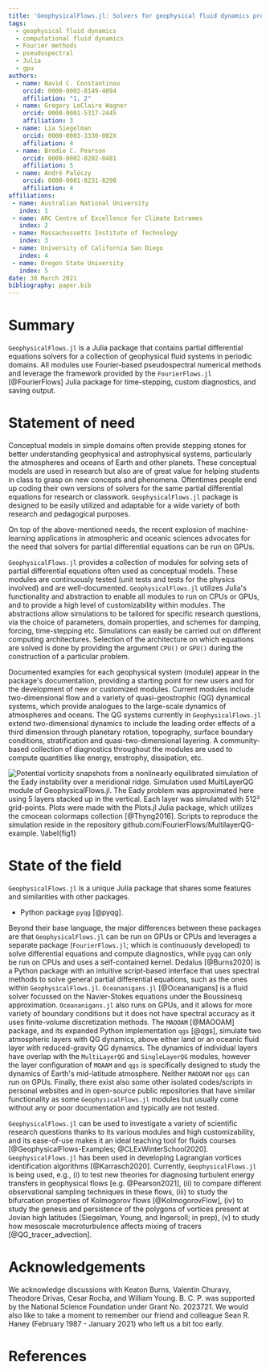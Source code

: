 ```yaml
---
title: 'GeophysicalFlows.jl: Solvers for geophysical fluid dynamics problems in periodic domains on CPUs & GPUs'
tags:
  - geophysical fluid dynamics
  - computational fluid dynamics
  - Fourier methods
  - pseudospectral
  - Julia
  - gpu
authors:
  - name: Navid C. Constantinou
    orcid: 0000-0002-8149-4094
    affiliation: "1, 2"
  - name: Gregory LeClaire Wagner
    orcid: 0000-0001-5317-2445
    affiliation: 3
  - name: Lia Siegelman
    orcid: 0000-0003-3330-082X
    affiliation: 4
  - name: Brodie C. Pearson
    orcid: 0000-0002-0202-0481
    affiliation: 5
  - name: André Palóczy
    orcid: 0000-0001-8231-8298
    affiliation: 4
affiliations:
 - name: Australian National University
   index: 1
 - name: ARC Centre of Excellence for Climate Extremes
   index: 2
 - name: Massachussetts Institute of Technology
   index: 3
 - name: University of California San Diego
   index: 4
 - name: Oregon State University
   index: 5
date: 30 March 2021
bibliography: paper.bib
---
```



# Summary

`GeophysicalFlows.jl` is a Julia package that contains partial differential equations solvers 
for a collection of geophysical fluid systems in periodic domains. All modules use Fourier-based 
pseudospectral numerical methods and leverage the framework provided by the `FourierFlows.jl` 
[@FourierFlows] Julia package for time-stepping, custom diagnostics, and saving output.


# Statement of need

Conceptual models in simple domains often provide stepping stones for better understanding geophysical and astrophysical systems, particularly the atmospheres and oceans of Earth and other planets. These conceptual models are used in research but also are of great value for helping students in class to grasp on new concepts and phenomena. Oftentimes people end up coding their own versions of solvers for the same partial differential equations for research or classwork. `GeophysicalFlows.jl` package is designed to be easily utilized and adaptable for a wide variety of both research and pedagogical purposes.

On top of the above-mentioned needs, the recent explosion of machine-learning applications in atmospheric and oceanic sciences advocates for the need that solvers for partial differential equations can be run on GPUs. 

`GeophysicalFlows.jl` provides a collection of modules for solving sets of partial differential equations often used as conceptual models. These modules are continuously tested (unit tests and tests for the physics involved) and are well-documented. `GeophysicalFlows.jl` utilizes Julia's functionality and abstraction to enable all modules to run on CPUs or GPUs, and to provide a high level of customizability within modules. The abstractions allow simulations to be tailored for specific research questions, via the choice of parameters, domain properties, and schemes for damping, forcing, time-stepping etc. Simulations can easily be carried out on different computing architectures. Selection of the architecture on which equations are solved is done by providing the argument `CPU()` or `GPU()` during the construction of a particular problem.
 
Documented examples for each geophysical system (module) appear in the package's documentation, 
providing a starting point for new users and for the development of new or customized modules. 
Current modules include two-dimensional flow and a variety of quasi-geostrophic (QG) dynamical 
systems, which provide analogues to the large-scale dynamics of atmospheres and oceans. The QG 
systems currently in `GeophysicalFlows.jl` extend two-dimensional dynamics to include the leading
order effects of a third dimension through planetary rotation, topography, surface boundary 
conditions, stratification and quasi-two-dimensional layering. A community-based collection 
of diagnostics throughout the modules are used to compute quantities like energy, enstrophy, 
dissipation, etc.

![Potential vorticity snapshots from a nonlinearly equilibrated simulation of the Eady instability 
over a meridional ridge. Simulation used `MultiLayerQG` module of `GeophysicalFlows.jl`. The Eady 
problem was approximated here using 5 layers stacked up in the vertical. Each layer was simulated 
with 512² grid-points. Plots were made with the `Plots.jl` Julia package, which utilizes the 
`cmocean` colormaps collection [@Thyng2016]. Scripts to reproduce the simulation reside in the 
repository `github.com/FourierFlows/MultilayerQG-example`. \label{fig1}](PV_eady_nlayers5.png)


# State of the field

`GeophysicalFlows.jl` is a unique Julia package that shares some features and similarities with 
other packages. 

- Python package `pyqg` [@pyqg].

Beyond their base language, the major differences between these 
packages are that `GeophysicalFlows.jl` can be run on GPUs or CPUs and leverages a separate 
package (`FourierFlows.jl`; which is continuously developed) to solve differential equations 
and compute diagnostics, while `pyqg` can only be run on CPUs and uses a self-contained kernel. 
Dedalus [@Burns2020] is a Python package with an intuitive script-based interface that uses spectral 
methods to solve general partial differential equations, such as the ones within `GeophysicalFlows.jl`. `Oceananigans.jl` [@Oceananigans] is a fluid solver focussed on the Navier-Stokes equations under the Boussinesq approximation. `Oceananigans.jl` also runs on GPUs, and it allows for more variety of boundary conditions but it does not have spectral accuracy as it uses finite-volume discretization methods. The `MAOOAM` [@MAOOAM] package, and its expanded Python implementation `qgs` [@qgs], simulate two atmospheric layers with QG dynamics, above either land or an oceanic fluid layer with reduced-gravity QG dynamics. The dynamics of individual layers have overlap with the `MultiLayerQG` and `SingleLayerQG` modules, however the layer configuration of `MOAAM` and `qgs` is specifically designed to study the dynamics of Earth's mid-latitude atmosphere. Neither `MAOOAM` nor `qgs` can run on GPUs. Finally, there exist also some other isolated codes/scripts in personal websites and in open-source public repositories that have similar functionality as some `GeophysicalFlows.jl` modules but usually come without any or poor documentation and typically are not tested.

`GeophysicalFlows.jl` can be used to investigate a variety of scientific research questions 
thanks to its various modules and high customizability, and its ease-of-use makes it an ideal 
teaching tool for fluids courses [@GeophysicalFlows-Examples; @CLExWinterSchool2020]. 
`GeophysicalFlows.jl` has been used in developing Lagrangian vortices identification algorithms 
[@Karrasch2020]. Currently, `GeophysicalFlows.jl` is being used, e.g., (i) to test new theories 
for diagnosing turbulent energy transfers in geophysical flows [e.g. @Pearson2021], (ii) to compare 
different observational sampling techniques in these flows, (iii) to study the bifurcation properties 
of Kolmogorov flows [@KolmogorovFlow], (iv) to study the genesis and persistence of the polygons 
of vortices present at Jovian high latitudes (Siegelman, Young, and Ingersoll; in prep), (v) to study how mesoscale macroturbulence affects mixing of tracers [@QG_tracer_advection].


# Acknowledgements

We acknowledge discussions with Keaton Burns, Valentin Churavy, Theodore Drivas, Cesar Rocha, 
and William Young. B. C. P. was supported by the National Science Foundation under Grant 
No. 2023721. We would also like to take a moment to remember our friend and colleague 
Sean R. Haney (February 1987 - January 2021) who left us a bit too early.


# References
